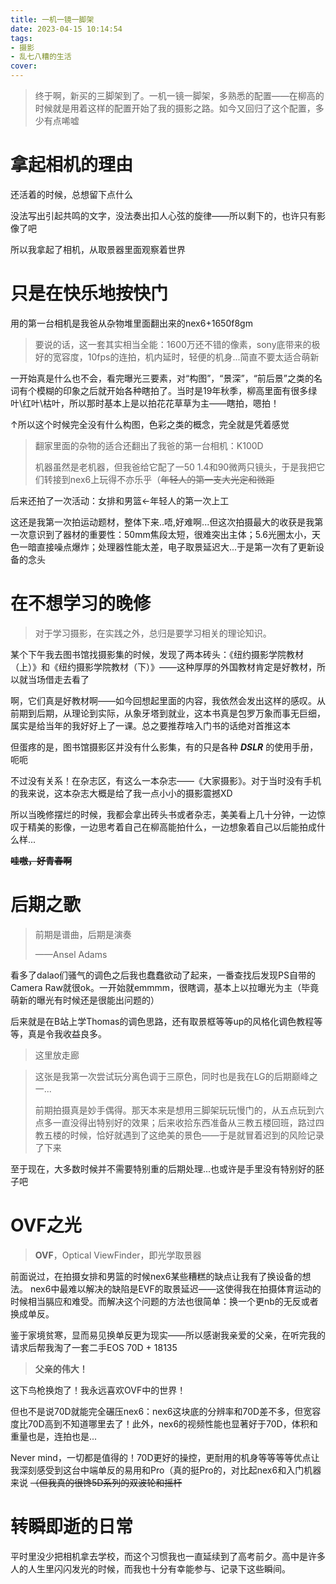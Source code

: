 ```yaml
---
title: 一机一镜一脚架
date: 2023-04-15 10:14:54
tags:
- 摄影
- 乱七八糟的生活
cover:
---
```

> 终于啊，新买的三脚架到了。一机一镜一脚架，多熟悉的配置——在柳高的时候就是用着这样的配置开始了我的摄影之路。如今又回归了这个配置，多少有点唏嘘

# 拿起相机的理由
还活着的时候，总想留下点什么

没法写出引起共鸣的文字，没法奏出扣人心弦的旋律——所以剩下的，也许只有影像了吧

所以我拿起了相机，从取景器里面观察着世界

# 只是在快乐地按快门
用的第一台相机是我爸从杂物堆里面翻出来的nex6+1650f8gm

> 要说的话，这一套其实相当全能：1600万还不错的像素，sony底带来的极好的宽容度，10fps的连拍，机内延时，轻便的机身...简直不要太适合萌新

一开始真是什么也不会，看完曝光三要素，对“构图”，“景深”，“前后景”之类的名词有个模糊的印象之后就开始各种瞎拍了。当时是19年秋季，柳高里面有很多绿叶\红叶\枯叶，所以那时基本上是以拍花花草草为主——瞎拍，嗯拍！

↑所以这个时候完全没有什么构图，色彩之类的概念，完全就是凭着感觉

> 翻家里面的杂物的适合还翻出了我爸的第一台相机：K100D
>
> 机器虽然是老机器，但我爸给它配了一50 1.4和90微两只镜头，于是我把它们转接到nex6上玩得不亦乐乎（~~年轻人的第一支大光定和微距~~

后来还拍了一次活动：女排和男篮←年轻人的第一次上工

这还是我第一次拍运动题材，整体下来..唔,好难啊...但这次拍摄最大的收获是我第一次意识到了器材的重要性：50mm焦段太短，很难突出主体；5.6光圈太小，天色一暗直接噪点爆炸；处理器性能太差，电子取景延迟大...于是第一次有了更新设备的念头

# 在不想学习的晚修
> 对于学习摄影，在实践之外，总归是要学习相关的理论知识。

某个下午我去图书馆找摄影集的时候，发现了两本砖头：《纽约摄影学院教材（上）》和《纽约摄影学院教材（下）》——这种厚厚的外国教材肯定是好教材，所以就当场借走去看了

啊，它们真是好教材啊——如今回想起里面的内容，我依然会发出这样的感叹。从前期到后期，从理论到实际，从象牙塔到就业，这本书真是包罗万象而事无巨细，属实是给当年的我好好上了一课。总之要推荐啥入门书的话绝对首推这本

但蛋疼的是，图书馆摄影区并没有什么影集，有的只是各种 ***DSLR*** 的使用手册，呃呃

不过没有关系！在杂志区，有这么一本杂志——《大家摄影》。对于当时没有手机的我来说，这本杂志大概是给了我一点小小的摄影震撼XD

所以当晚修摆烂的时候，我都会拿出砖头书或者杂志，美美看上几十分钟，一边惊叹于精美的影像，一边思考着自己在柳高能拍什么，一边想象着自己以后能拍成什么样...

**~~哇嗷，好青春啊~~**

# 后期之歌
> 前期是谱曲，后期是演奏
> 
> ——Ansel Adams

看多了dalao们骚气的调色之后我也蠢蠢欲动了起来，一番查找后发现PS自带的Camera Raw就很ok。一开始就emmmm，很瞎调，基本上以拉曝光为主（毕竟萌新的曝光有时候还是很能出问题的）

后来就是在B站上学Thomas的调色思路，还有取景框等等up的风格化调色教程等等，真是令我收益良多。

> 这里放走廊

> 这张是我第一次尝试玩分离色调于三原色，同时也是我在LG的后期巅峰之一...
>
> 前期拍摄真是妙手偶得。那天本来是想用三脚架玩玩慢门的，从五点玩到六点多一直没得出特别好的效果；后来收拾东西准备从三教五楼回班，路过四教五楼的时候，恰好就遇到了这绝美的景色——于是就冒着迟到的风险记录了下来

至于现在，大多数时候并不需要特别重的后期处理...也或许是手里没有特别好的胚子吧

# OVF之光
> **OVF**，Optical ViewFinder，即光学取景器

前面说过，在拍摄女排和男篮的时候nex6某些糟糕的缺点让我有了换设备的想法。
nex6中最难以解决的缺陷是EVF的取景延迟——这使得我在拍摄体育运动的时候相当膈应和难受。而解决这个问题的方法也很简单：换一个更nb的无反或者换成单反。

鉴于家境贫寒，显而易见换单反更为现实——所以感谢我亲爱的父亲，在听完我的请求后帮我淘了一套二手EOS 70D + 18135

> **父亲的伟大！**

这下鸟枪换炮了！我永远喜欢OVF中的世界！

但也不是说70D就能完全碾压nex6：nex6这块底的分辨率和70D差不多，但宽容度比70D高到不知道哪里去了！此外，nex6的视频性能也显著好于70D，体积和重量也是，连拍也是...

Never mind，一切都是值得的！70D更好的操控，更耐用的机身等等等等优点让我深刻感受到这台中端单反的易用和Pro（真的挺Pro的，对比起nex6和入门机器来说 ~~（但我真的很馋5D系列的双波轮和摇杆~~

# 转瞬即逝的日常
平时里没少把相机拿去学校，而这个习惯我也一直延续到了高考前夕。高中是许多人的人生里闪闪发光的时候，而我也十分有幸能参与、记录下这些瞬间。